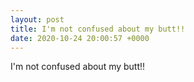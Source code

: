 ```yaml
---
layout: post
title: I'm not confused about my butt!!
date: 2020-10-24 20:00:57 +0000
---
```


I'm not confused about my butt!!

